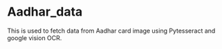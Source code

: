 # Aadhar_data
This is used to fetch data from Aadhar card image using Pytesseract and google vision OCR.
